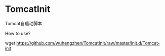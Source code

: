 # TomcatInit
Tomcat自启动脚本

How to use?

wget https://github.com/wuhengzhen/TomcatInit/raw/master/init.d/Tomcat-init
